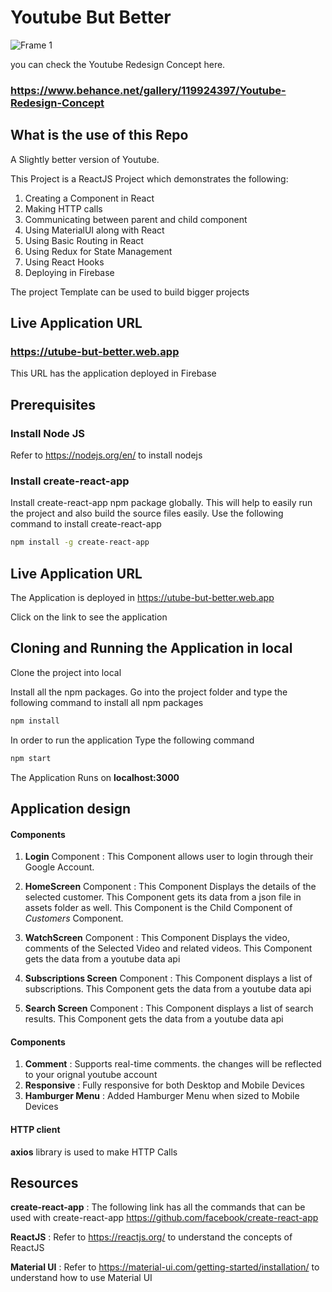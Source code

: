 # Youtube But Better

![Frame 1](https://user-images.githubusercontent.com/71606731/119213093-75632200-bada-11eb-86b1-c35454e01351.png)

you can check the Youtube Redesign Concept here. 
### https://www.behance.net/gallery/119924397/Youtube-Redesign-Concept 

## What is the use of this Repo

A Slightly better version of Youtube.<br>

This Project is a ReactJS Project which demonstrates the following: <br>
1. Creating a Component in React
2. Making HTTP calls
3. Communicating between parent and child component
4. Using MaterialUI along with React
5. Using Basic Routing in React
6. Using Redux for State Management
7. Using React Hooks
8. Deploying in Firebase

The project Template can be used to build bigger projects

## Live Application URL

### https://utube-but-better.web.app  
This URL has the application deployed in Firebase

## Prerequisites

### Install Node JS
Refer to https://nodejs.org/en/ to install nodejs

### Install create-react-app
Install create-react-app npm package globally. This will help to easily run the project and also build the source files easily. Use the following command to install create-react-app

```bash
npm install -g create-react-app
```
## Live Application URL

The Application is deployed in https://utube-but-better.web.app 

Click on the link to see the application

## Cloning and Running the Application in local

Clone the project into local

Install all the npm packages. Go into the project folder and type the following command to install all npm packages

```bash
npm install
```

In order to run the application Type the following command

```bash
npm start
```

The Application Runs on **localhost:3000**

## Application design

#### Components
1. **Login** Component : This Component allows user to login through their Google Account.

2. **HomeScreen** Component : This Component Displays the details of the selected customer. This Component gets its data from a json file in assets folder as well. This Component is the Child Component of *Customers* Component.

3. **WatchScreen** Component : This Component Displays the video, comments of the Selected Video and related videos. This Component gets the data from a youtube data api

4. **Subscriptions Screen** Component : This Component displays a list of subscriptions. This Component gets the data from a youtube data api

5. **Search Screen** Component : This Component displays a list of search results. This Component gets the data from a youtube data api

#### Components
1. **Comment** : Supports real-time comments. the changes will be reflected to your orignal youtube account
2. **Responsive** : Fully responsive for both Desktop and Mobile Devices
3. **Hamburger Menu** : Added Hamburger Menu when sized to Mobile Devices

#### HTTP client

**axios** library is used to make HTTP Calls

## Resources

**create-react-app** : The following link has all the commands that can be used with create-react-app
https://github.com/facebook/create-react-app

**ReactJS** : Refer to https://reactjs.org/ to understand the concepts of ReactJS

**Material UI** : Refer to https://material-ui.com/getting-started/installation/ to understand how to use Material UI
